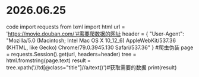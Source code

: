 # 2026.06.25
code
import requests
from lxml import html
url = 'https://movie.douban.com/'#需要爬数据的网址
header = {
    "User-Agent": "Mozilla/5.0 (Macintosh; Intel Mac OS X 10_12_6) AppleWebKit/537.36 (KHTML, like Gecko) Chrome/79.0.3945.130 Safari/537.36"
} #爬虫伪装
page = requests.Session().get(url, headers=header)
tree = html.fromstring(page.text)
result = tree.xpath('//td[@class="title"]//a/text()')#获取需要的数据
print(result)
